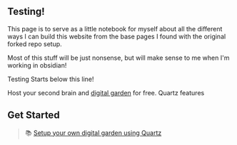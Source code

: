 ## Testing! 
This page is to serve as a little notebook for myself about all the different ways I can build this website from the base pages I found with the original forked repo setup. 

Most of this stuff will be just nonsense, but will make sense to me when I'm working in obsidian! 

Testing Starts below this line!


Host your second brain and [digital garden](https://jzhao.xyz/posts/networked-thought) for free. Quartz features

## Get Started
> 📚 [Setup your own digital garden using Quartz](notes/setup.md)